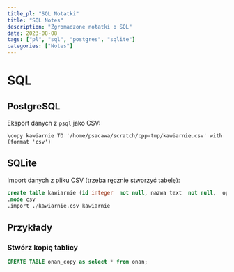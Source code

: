 ```yaml
---
title_pl: "SQL Notatki"
title: "SQL Notes"
description: "Zgromadzone notatki o SQL"
date: 2023-08-08
tags: ["pl", "sql", "postgres", "sqlite"]
categories: ["Notes"]
---
```


# SQL

## PostgreSQL

Eksport danych z `psql` jako CSV:

```
\copy kawiarnie TO '/home/psacawa/scratch/cpp-tmp/kawiarnie.csv' with (format 'csv')
```

## SQLite

Import danych z pliku CSV (trzeba ręcznie stworzyć tabelę):

```sql
create table kawiarnie (id integer  not null, nazwa text  not null,  opis text  not null
.mode csv
.import ./kawiarnie.csv kawiarnie
```

## Przykłady

### Stwórz kopię tablicy

```sql
CREATE TABLE onan_copy as select * from onan;
```

